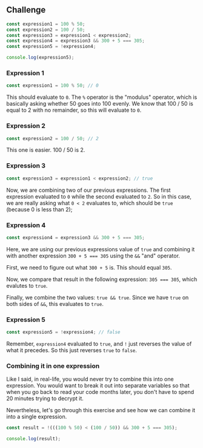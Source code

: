## Challenge

```javascript
const expression1 = 100 % 50;
const expression2 = 100 / 50;
const expression3 = expression1 < expression2;
const expression4 = expression3 && 300 + 5 === 305;
const expression5 = !expression4;

console.log(expression5);
```

### Expression 1

```javascript
const expression1 = 100 % 50; // 0
```

This should evaluate to `0`.  The `%` operator is the "modulus" operator, which is basically asking whether 50 goes into 100 evenly.  We know that 100 / 50 is equal to 2 with no remainder, so this will evaluate to `0`.

### Expression 2

```javascript
const expression2 = 100 / 50; // 2
```

This one is easier.  100 / 50 is 2.

### Expression 3

```javascript
const expression3 = expression1 < expression2; // true
```

Now, we are combining two of our previous expressions.  The first expression evaluated to `0` while the second evaluated to `2`.  So in this case, we are really asking what `0 < 2` evaluates to, which should be `true` (because 0 is less than 2);

### Expression 4

```javascript
const expression4 = expression3 && 300 + 5 === 305;
```

Here, we are using our previous expressions value of `true` and combining it with another expression `300 + 5 === 305` using the `&&` "and" operator.

First, we need to figure out what `300 + 5` is.  This should equal `305`.

Now, we compare that result in the following expression: `305 === 305`, which evalutes to `true`.

Finally, we combine the two values: `true && true`.  Since we have `true` on both sides of `&&`, this evaluates to `true`.

### Expression 5

```javascript
const expression5 = !expression4; // false
```

Remember, `expression4` evaluated to `true`, and `!` just reverses the value of what it precedes.  So this just reverses `true` to `false`.

### Combining it in one expression

Like I said, in real-life, you would never try to combine this into one expression.  You would want to break it out into separate variables so that when you go back to read your code months later, you don't have to spend 20 minutes trying to decrypt it.

Nevertheless, let's go through this exercise and see how we can combine it into a single expression.

```javascript
const result = !(((100 % 50) < (100 / 50)) && 300 + 5 === 305);

console.log(result);
```